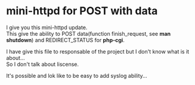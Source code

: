 # mini-httpd for POST with data

I give you this mini-httpd update.  
This give the ability to POST data(function finish_request, see __man shutdown__) and REDIRECT_STATUS for __php-cgi__.  

I have give this file to responsable of the project but I don't know what is it about...  
So I don't talk about liscense.  

It's possible and lok like to be easy to add syslog ability...  

